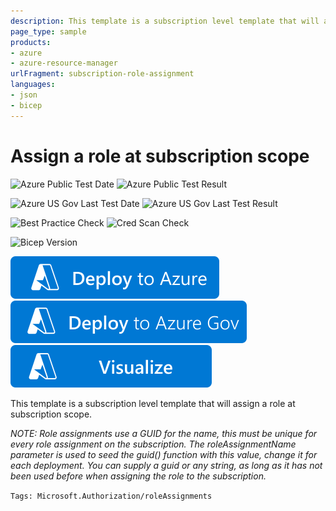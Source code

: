 ```yaml
---
description: This template is a subscription level template that will assign a role at subscription scope.
page_type: sample
products:
- azure
- azure-resource-manager
urlFragment: subscription-role-assignment
languages:
- json
- bicep
---
```

# Assign a role at subscription scope

![Azure Public Test Date](https://azurequickstartsservice.blob.core.windows.net/badges/subscription-deployments/subscription-role-assignment/PublicLastTestDate.svg)
![Azure Public Test Result](https://azurequickstartsservice.blob.core.windows.net/badges/subscription-deployments/subscription-role-assignment/PublicDeployment.svg)

![Azure US Gov Last Test Date](https://azurequickstartsservice.blob.core.windows.net/badges/subscription-deployments/subscription-role-assignment/FairfaxLastTestDate.svg)
![Azure US Gov Last Test Result](https://azurequickstartsservice.blob.core.windows.net/badges/subscription-deployments/subscription-role-assignment/FairfaxDeployment.svg)

![Best Practice Check](https://azurequickstartsservice.blob.core.windows.net/badges/subscription-deployments/subscription-role-assignment/BestPracticeResult.svg)
![Cred Scan Check](https://azurequickstartsservice.blob.core.windows.net/badges/subscription-deployments/subscription-role-assignment/CredScanResult.svg)

![Bicep Version](https://azurequickstartsservice.blob.core.windows.net/badges/subscription-deployments/subscription-role-assignment/BicepVersion.svg)

[![Deploy To Azure](https://raw.githubusercontent.com/Azure/azure-quickstart-templates/master/1-CONTRIBUTION-GUIDE/images/deploytoazure.svg?sanitize=true)](https://portal.azure.com/#create/Microsoft.Template/uri/https%3A%2F%2Fraw.githubusercontent.com%2FAzure%2Fazure-quickstart-templates%2Fmaster%2Fsubscription-deployments%2Fsubscription-role-assignment-audit%2Fazuredeploy.json)
[![Deploy To Azure US Gov](https://raw.githubusercontent.com/Azure/azure-quickstart-templates/master/1-CONTRIBUTION-GUIDE/images/deploytoazuregov.svg?sanitize=true)](https://portal.azure.us/#create/Microsoft.Template/uri/https%3A%2F%2Fraw.githubusercontent.com%2FAzure%2Fazure-quickstart-templates%2Fmaster%2Fsubscription-deployments%2Fsubscription-role-assignment%2Fazuredeploy.json)
[![Visualize](https://raw.githubusercontent.com/Azure/azure-quickstart-templates/master/1-CONTRIBUTION-GUIDE/images/visualizebutton.svg?sanitize=true)](http://armviz.io/#/?load=https%3A%2F%2Fraw.githubusercontent.com%2FAzure%2Fazure-quickstart-templates%2Fmaster%2Fsubscription-deployments%2Fsubscription-role-assignment%2Fazuredeploy.json)

This template is a subscription level template that will assign a role at subscription scope.

*NOTE: Role assignments use a GUID for the name, this must be unique for every role assignment on the subscription.  The roleAssignmentName parameter is used to seed the guid() function with this value, change it for each deployment.  You can supply a guid or any string, as long as it has not been used before when assigning the role to the subscription.*

`Tags: Microsoft.Authorization/roleAssignments`
